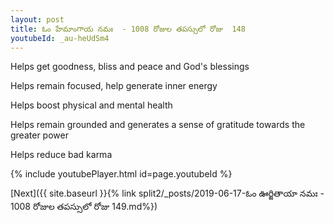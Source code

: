 ```yaml
---
layout: post
title: ఓం హేమాంగాయ నమః  - 1008 రోజుల తపస్సులో రోజు  148
youtubeId: _au-heUdSm4
---
```

 
 
Helps get goodness, bliss and peace and God's blessings
 
Helps remain focused, help generate inner energy 
 
Helps boost physical and mental health 
 
Helps remain grounded and generates a sense of gratitude towards the greater power 
 
Helps reduce bad karma
 
 
 
 


{% include youtubePlayer.html id=page.youtubeId %}
 
[Next]({{ site.baseurl }}{% link  split2/_posts/2019-06-17-ఓం ఊర్జితాయా నమః  - 1008 రోజుల తపస్సులో రోజు  149.md%})
 
